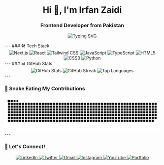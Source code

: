 
<h1 align="center">Hi 👋, I'm Irfan Zaidi</h1>
<h3 align="center">Frontend Developer from Pakistan</h3>
<p align="center">
  <a href="https://github.com/sirfanzaidi">
    <img src="https://readme-typing-svg.demolab.com?font=Fira+Code&pause=1000&color=00FF00&center=true&vCenter=true&width=435&lines=Turning+Ideas+into+Reality;Building+Modern+Web+Apps;Always+Learning+%26+Growing" alt="Typing SVG" />
  </a>
</p>
---
### 🛠️ Tech Stack
<div align="center">
  <img src="https://img.shields.io/badge/Next.js-000000?style=for-the-badge&logo=next.js&logoColor=white" alt="Next.js" />
  <img src="https://img.shields.io/badge/React-20232A?style=for-the-badge&logo=react&logoColor=61DAFB" alt="React" />
  <img src="https://img.shields.io/badge/Tailwind_CSS-38B2AC?style=for-the-badge&logo=tailwind-css&logoColor=white" alt="Tailwind CSS" />
  <img src="https://img.shields.io/badge/JavaScript-F7DF1E?style=for-the-badge&logo=javascript&logoColor=black" alt="JavaScript" />
  <img src="https://img.shields.io/badge/TypeScript-007ACC?style=for-the-badge&logo=typescript&logoColor=white" alt="TypeScript" />
  <img src="https://img.shields.io/badge/HTML5-E34F26?style=for-the-badge&logo=html5&logoColor=white" alt="HTML5" />
  <img src="https://img.shields.io/badge/CSS3-1572B6?style=for-the-badge&logo=css3&logoColor=white" alt="CSS3" />
  <img src="https://img.shields.io/badge/Python-3776AB?style=for-the-badge&logo=python&logoColor=white" alt="Python" />
</div>

</div>
---
### 📊 GitHub Stats
<div align="center">
  <img src="https://github-readme-stats.vercel.app/api?username=sirfanzaidi&show_icons=true&theme=dark&hide_border=true&include_all_commits=true&count_private=true" alt="GitHub Stats" width="48%" />
  <img src="https://github-readme-streak-stats.herokuapp.com/?user=sirfanzaidi&theme=dark&hide_border=true" alt="GitHub Streak" width="48%" />
  <img src="https://github-readme-stats.vercel.app/api/top-langs/?username=sirfanzaidi&layout=compact&theme=dark&hide_border=true" alt="Top Languages" width="48%" />
</div>
---

### 🐍 Snake Eating My Contributions
<div align="center">
  <img src="https://raw.githubusercontent.com/Platane/snk/output/github-contribution-grid-snake.svg" alt="Snake Animation" />
</div>
---

### 💬 Let's Connect!
<p align="center">
  <a href="{linkedin}" target="_blank">
    <img src="https://img.shields.io/badge/LinkedIn-0077B5?style=for-the-badge&logo=linkedin&logoColor=white" alt="LinkedIn" />
  </a>
  <a href="{twitter}" target="_blank">
    <img src="https://img.shields.io/badge/Twitter-1DA1F2?style=for-the-badge&logo=twitter&logoColor=white" alt="Twitter" />
  </a>
  <a href="mailto:{gmail}" target="_blank">
    <img src="https://img.shields.io/badge/Gmail-D14836?style=for-the-badge&logo=gmail&logoColor=white" alt="Gmail" />
  </a>
  <a href="{instagram}" target="https://www.instagram.com/irfanzaidi75/">
    <img src="https://img.shields.io/badge/Instagram-E4405F?style=for-the-badge&logo=instagram&logoColor=white" alt="Instagram" />
  </a>
  <a href="{youtube}" target="_blank">
    <img src="https://img.shields.io/badge/YouTube-FF0000?style=for-the-badge&logo=youtube&logoColor=white" alt="YouTube" />
  </a>
  <a href="{portfolio}" target="_blank">
    <img src="https://img.shields.io/badge/Portfolio-000000?style=for-the-badge&logo=portfolio&logoColor=white" alt="Portfolio" />
  </a>
</p>
